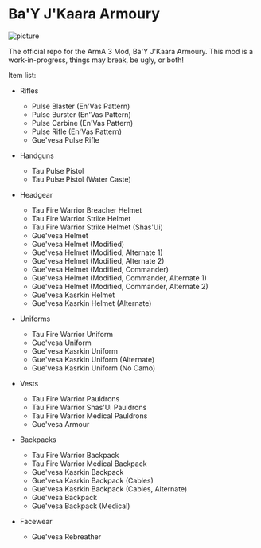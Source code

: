 # Ba'Y J'Kaara Armoury

![picture](https://user-images.githubusercontent.com/7739215/175784150-24c07323-2771-49e9-980d-10543f57a41e.png)


The official repo for the ArmA 3 Mod, Ba'Y J'Kaara Armoury.
This mod is a work-in-progress, things may break, be ugly, or both!

Item list:
* Rifles
    * Pulse Blaster (En'Vas Pattern)
    * Pulse Burster (En'Vas Pattern)
    * Pulse Carbine (En'Vas Pattern)
    * Pulse Rifle (En'Vas Pattern)
    * Gue'vesa Pulse Rifle

* Handguns
    * Tau Pulse Pistol
    * Tau Pulse Pistol (Water Caste)
    
* Headgear
    * Tau Fire Warrior Breacher Helmet
    * Tau Fire Warrior Strike Helmet
    * Tau Fire Warrior Strike Helmet (Shas'Ui)
    * Gue'vesa Helmet
    * Gue'vesa Helmet (Modified)
    * Gue'vesa Helmet (Modified, Alternate 1)
    * Gue'vesa Helmet (Modified, Alternate 2)
    * Gue'vesa Helmet (Modified, Commander)
    * Gue'vesa Helmet (Modified, Commander, Alternate 1)
    * Gue'vesa Helmet (Modified, Commander, Alternate 2)
    * Gue'vesa Kasrkin Helmet
    * Gue'vesa Kasrkin Helmet (Alternate)
    
* Uniforms
    * Tau Fire Warrior Uniform
    * Gue'vesa Uniform
    * Gue'vesa Kasrkin Uniform
    * Gue'vesa Kasrkin Uniform (Alternate)
    * Gue'vesa Kasrkin Uniform (No Camo)
    
* Vests
    * Tau Fire Warrior Pauldrons
    * Tau Fire Warrior Shas'Ui Pauldrons
    * Tau Fire Warrior Medical Pauldrons
    * Gue'vesa Armour
    
* Backpacks
    * Tau Fire Warrior Backpack
    * Tau Fire Warrior Medical Backpack
    * Gue'vesa Kasrkin Backpack
    * Gue'vesa Kasrkin Backpack (Cables)
    * Gue'vesa Kasrkin Backpack (Cables, Alternate)
    * Gue'vesa Backpack
    * Gue'vesa Backpack (Medical)
    
* Facewear
    * Gue'vesa Rebreather
    
